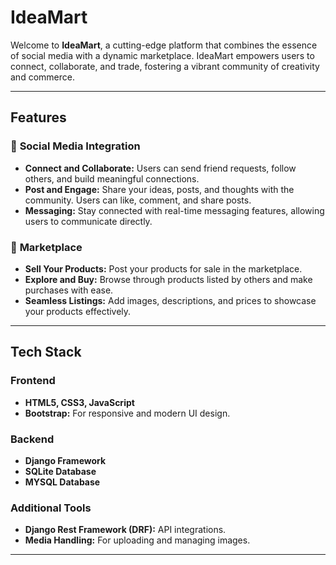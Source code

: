 # **IdeaMart**

Welcome to **IdeaMart**, a cutting-edge platform that combines the essence of social media with a dynamic marketplace. IdeaMart empowers users to connect, collaborate, and trade, fostering a vibrant community of creativity and commerce.

---

## **Features**

### 🌟 **Social Media Integration**
- **Connect and Collaborate:** Users can send friend requests, follow others, and build meaningful connections.
- **Post and Engage:** Share your ideas, posts, and thoughts with the community. Users can like, comment, and share posts.
- **Messaging:** Stay connected with real-time messaging features, allowing users to communicate directly.

### 🛒 **Marketplace**
- **Sell Your Products:** Post your products for sale in the marketplace.
- **Explore and Buy:** Browse through products listed by others and make purchases with ease.
- **Seamless Listings:** Add images, descriptions, and prices to showcase your products effectively.

---

## **Tech Stack**

### **Frontend**
- **HTML5, CSS3, JavaScript**
- **Bootstrap:** For responsive and modern UI design.

### **Backend**
- **Django Framework**
- **SQLite Database**
- **MYSQL Database**

### **Additional Tools**
- **Django Rest Framework (DRF):** API integrations.
- **Media Handling:** For uploading and managing images.

---